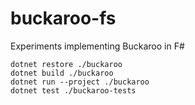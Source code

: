# buckaroo-fs

Experiments implementing Buckaroo in F#

```bash=
dotnet restore ./buckaroo
dotnet build ./buckaroo
dotnet run --project ./buckaroo
dotnet test ./buckaroo-tests
```
